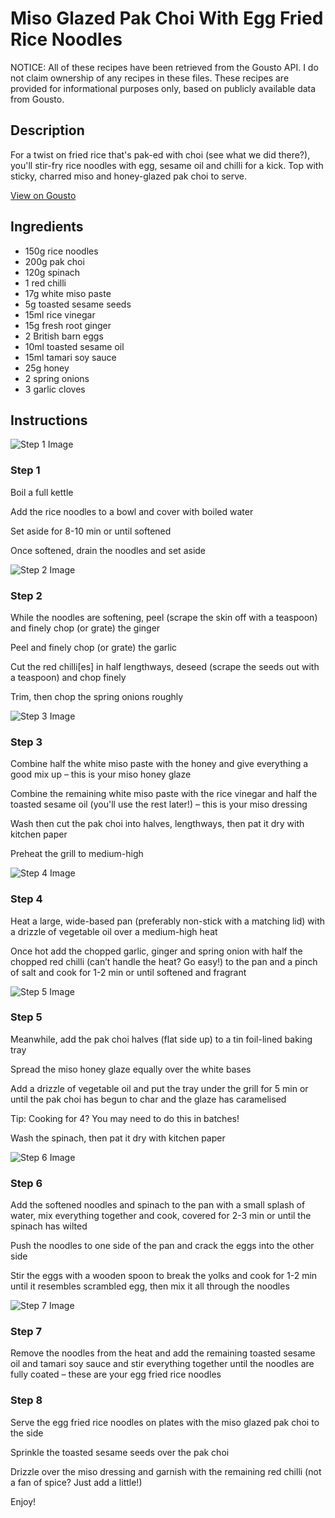 # Miso Glazed Pak Choi With Egg Fried Rice Noodles

NOTICE: All of these recipes have been retrieved from the Gousto API. I do not claim ownership of any recipes in these files. These recipes are provided for informational purposes only, based on publicly available data from Gousto.

## Description

For a twist on fried rice that's pak-ed with choi (see what we did there?), you'll stir-fry rice noodles with egg, sesame oil and chilli for a kick. Top with sticky, charred miso and honey-glazed pak choi to serve. 

[View on Gousto](https://www.gousto.co.uk/recipes/cookbook/miso-glazed-pak-choi-egg-fried-rice-noodles)

## Ingredients

- 150g rice noodles
- 200g pak choi
- 120g spinach
- 1 red chilli
- 17g white miso paste
- 5g toasted sesame seeds
- 15ml rice vinegar
- 15g fresh root ginger
- 2 British barn eggs
- 10ml toasted sesame oil
- 15ml tamari soy sauce
- 25g honey
- 2 spring onions
- 3 garlic cloves

## Instructions

![Step 1 Image](https://production-media.gousto.co.uk/cms/recipe-step-image/Step-1-1624614978885-x200.jpg)

### Step 1

Boil a full kettle

Add the rice noodles to a bowl and cover with boiled water

Set aside for 8-10 min or until softened

Once softened, drain the noodles and set aside

![Step 2 Image](https://production-media.gousto.co.uk/cms/recipe-step-image/Step-2-1624615032355-x200.jpg)

### Step 2

While the noodles are softening, peel (scrape the skin off with a teaspoon) and finely chop (or grate) the ginger

Peel and finely chop (or grate) the garlic

Cut the red chilli<span class="text-danger">[es]</span> in half lengthways, deseed (scrape the seeds out with a teaspoon) and chop finely

Trim, then chop the spring onions<span class="text-danger"> </span>roughly

![Step 3 Image](https://production-media.gousto.co.uk/cms/recipe-step-image/Step-3-1624615041289-x200.jpg)

### Step 3

Combine half the<span class="text-danger"> </span>white miso paste with the honey and give everything a good mix up – this is your miso honey glaze

Combine the remaining white miso paste with the rice vinegar and half the toasted sesame oil (you'll use the rest later!) – this is your miso dressing

Wash then cut the pak choi into halves, lengthways, then pat it dry with kitchen paper

Preheat the grill to medium-high

![Step 4 Image](https://production-media.gousto.co.uk/cms/recipe-step-image/Step-4-1624615052416-x200.jpg)

### Step 4

Heat a large, wide-based pan (preferably non-stick with a matching lid) with a drizzle of vegetable oil over a medium-high heat

Once hot add the chopped garlic, ginger and spring onion with half the chopped red chilli (can’t handle the heat? Go easy!) to the pan and a pinch of salt and cook for 1-2 min or until softened and fragrant

![Step 5 Image](https://production-media.gousto.co.uk/cms/recipe-step-image/Step-5-1624615066468-x200.jpg)

### Step 5

Meanwhile, add the pak choi halves (flat side up) to a tin foil-lined baking tray

Spread the miso honey glaze equally over the white bases

Add a drizzle of vegetable oil and put the tray under the grill for 5 min or until the pak choi has begun to char and the glaze has caramelised

Tip: Cooking for 4? You may need to do this in batches!

Wash the spinach, then pat it dry with kitchen paper

![Step 6 Image](https://production-media.gousto.co.uk/cms/recipe-step-image/Step-6-1624615075041-x200.jpg)

### Step 6

Add the softened noodles and spinach to the pan with a small splash of water, mix everything together and cook, covered for 2-3 min or until the spinach has wilted

Push the noodles to one side of the pan and crack the eggs into the other side

Stir the eggs with a wooden spoon to break the yolks and cook for 1-2 min until it resembles scrambled egg, then mix it all through the noodles

![Step 7 Image](https://production-media.gousto.co.uk/cms/recipe-step-image/Step-7-1624615097458-x200.jpg)

### Step 7

Remove the noodles from the heat and add the remaining toasted sesame oil and tamari soy sauce and stir everything together until the noodles are fully coated – these are your egg fried rice noodles

### Step 8

Serve the egg fried rice noodles on plates with the miso glazed pak choi to the side

Sprinkle the toasted sesame seeds over the pak choi

Drizzle over the miso dressing and garnish with the remaining red chilli (not a fan of spice? Just add a little!)

Enjoy!

